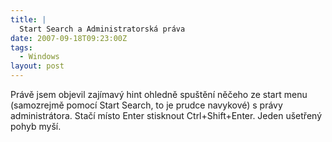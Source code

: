 ```yaml
---
title: |
  Start Search a Administratorská práva
date: 2007-09-18T09:23:00Z
tags:
  - Windows
layout: post
---
```

Právě jsem objevil zajímavý hint ohledně spuštění něčeho ze start menu (samozrejmě pomocí Start Search, to je prudce navykové) s právy administrátora. Stačí místo Enter stisknout Ctrl+Shift+Enter. Jeden ušetřený pohyb myší.